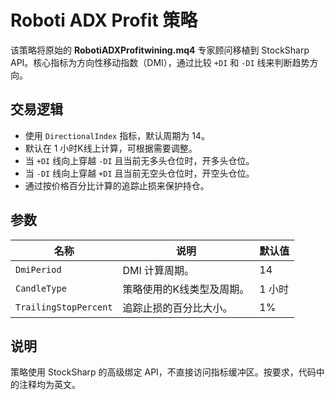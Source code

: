 # Roboti ADX Profit 策略

该策略将原始的 **RobotiADXProfitwining.mq4** 专家顾问移植到 StockSharp API。核心指标为方向性移动指数（DMI），通过比较 `+DI` 和 `-DI` 线来判断趋势方向。

## 交易逻辑

- 使用 `DirectionalIndex` 指标，默认周期为 14。
- 默认在 1 小时K线上计算，可根据需要调整。
- 当 `+DI` 线向上穿越 `-DI` 且当前无多头仓位时，开多头仓位。
- 当 `-DI` 线向上穿越 `+DI` 且当前无空头仓位时，开空头仓位。
- 通过按价格百分比计算的追踪止损来保护持仓。

## 参数

| 名称 | 说明 | 默认值 |
| ---- | ---- | ------ |
| `DmiPeriod` | DMI 计算周期。 | 14 |
| `CandleType` | 策略使用的K线类型及周期。 | 1 小时 |
| `TrailingStopPercent` | 追踪止损的百分比大小。 | 1% |

## 说明

策略使用 StockSharp 的高级绑定 API，不直接访问指标缓冲区。按要求，代码中的注释均为英文。
